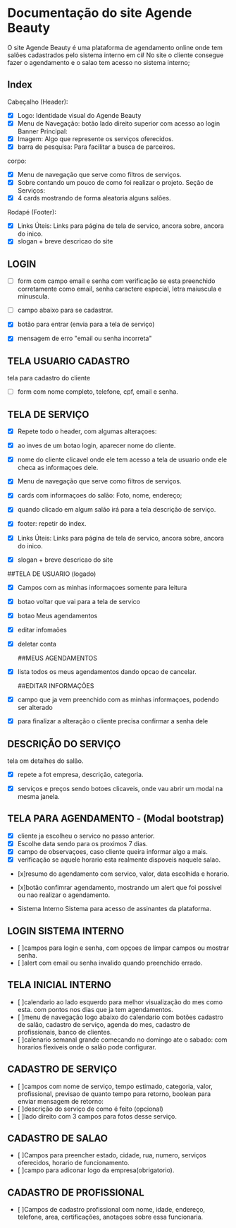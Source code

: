 
# Documentação do site Agende Beauty
O site Agende Beauty é uma plataforma de agendamento online onde tem salões cadastrados pelo sistema interno em c# No site o cliente consegue fazer o agendamento e o salao tem acesso no sistema interno;
## Index

Cabeçalho (Header):
- [x] Logo: Identidade visual do Agende Beauty
- [x] Menu de Navegação: botão lado direito superior com acesso ao login
Banner Principal:
- [x] Imagem: Algo que represente os serviços oferecidos.
- [x] barra de pesquisa: Para facilitar a busca de parceiros.

corpo: 
- [x] Menu de navegação que serve como filtros de serviços.
- [x] Sobre contando um pouco de como foi realizar o projeto. 
Seção de Serviços:
- [x] 4 cards mostrando de forma aleatoria alguns salões.

Rodapé (Footer):
- [x] Links Úteis: Links para página de tela de servico, ancora sobre, ancora do inico.
- [x] slogan + breve descricao do site
## LOGIN
- [ ] form com campo email e senha com verificação se esta preenchido corretamente como email, senha caractere especial, letra maiuscula e minuscula.
- [ ] campo abaixo para se cadastrar.

- [x] botão para entrar (envia para a tela de serviço)
- [x] mensagem de erro "email ou senha incorreta"

## TELA USUARIO CADASTRO
tela para cadastro do cliente
- [ ] form com nome completo, telefone, cpf, email e senha.

## TELA DE SERVIÇO
- [x] Repete todo o header, com algumas alteraçoes: 
- [x] ao inves de um botao login, aparecer nome do cliente.
- [x] nome do cliente clicavel onde ele tem acesso a tela de usuario onde ele checa as informaçoes dele.
- [x] Menu de navegação que serve como filtros de serviços.
- [x] cards com informaçoes do salão: Foto, nome, endereço;
- [x] quando clicado em algum salão irá para a tela descrição de serviço.

- [x] footer: repetir do index. 
- [x] Links Úteis: Links para página de tela de servico, ancora sobre, ancora do inico.
- [x] slogan + breve descricao do site

##TELA DE USUARIO (logado)
- [x] Campos com as minhas informaçoes somente para leitura
- [x] botao voltar que vai para a tela de servico 
- [x] botao Meus agendamentos
- [x] editar infomaões
- [x] deletar conta 

  ##MEUS AGENDAMENTOS
- [x] lista todos os meus agendamentos dando opcao de cancelar. 

  ##EDITAR INFORMAÇÕES
- [x] campo que ja vem preenchido com as minhas informaçoes, podendo ser alterado
- [x] para finalizar a alteração o cliente precisa confirmar a senha dele


## DESCRIÇÃO DO SERVIÇO
tela om detalhes do salão. 
- [x] repete a fot empresa, descrição, categoria.
- [x] serviços e preços sendo botoes clicaveis, onde vau abrir um modal na mesma janela.


## TELA PARA AGENDAMENTO - (Modal bootstrap) 
- [x] cliente ja escolheu o servico no passo anterior.
- [x] Escolhe data sendo para os proximos 7 dias. 
- [x] campo de observaçoes, caso cliente queira informar algo a mais. 
- [x] verificação se aquele horario esta realmente dispoveis naquele salao.
- [x]resumo do agendamento com servico, valor, data escolhida e horario. 
- [x]botão confimrar agendamento, mostrando um alert que foi possivel ou nao realizar o agendamento. 



- Sistema Interno 
Sistema para acesso de assinantes da plataforma.

## LOGIN SISTEMA INTERNO
- [ ]campos para login e senha, com opçoes de limpar campos ou mostrar senha. 
- [ ]alert com email ou senha invalido quando preenchido errado. 

## TELA INICIAL INTERNO 
- [ ]calendario ao lado esquerdo para melhor visualização do mes como esta. com pontos nos dias que ja tem agendamentos. 
- [ ]menu de navegação logo abaixo do calendario com botões cadastro de salão, cadastro de serviço, agenda do mes, cadastro de profissionais, banco de clientes. 
- [ ]calenario semanal grande comecando no domingo ate o sabado:  com horarios flexiveis onde o salão pode configurar. 

## CADASTRO DE SERVIÇO 
- [ ]campos com nome de serviço, tempo estimado, categoria, valor, profissional, previsao de quanto tempo para retorno, boolean para enviar mensagem de retorno: 
- [ ]descrição do serviço de como é feito (opcional) 
- [ ]lado direito com 3 campos para fotos desse serviço. 

## CADASTRO DE SALAO
- [ ]Campos para preencher estado, cidade, rua, numero, serviços oferecidos, horario de funcionamento. 
- [ ]campo para adiconar logo da empresa(obrigatorio). 

## CADASTRO DE PROFISSIONAL
- [ ]Campos de cadastro profissional com nome, idade, endereço, telefone, area, certificações, anotaçoes sobre essa funcionaria. 








